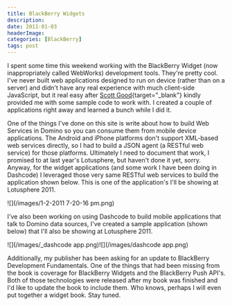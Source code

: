```yaml
---
title: BlackBerry Widgets
description: 
date: 2011-01-03
headerImage: 
categories: [BlackBerry]
tags: post
---
```


I spent some time this weekend working with the BlackBerry Widget (now inappropriately called WebWorks) development tools. They're pretty cool. I've never built web applications designed to run on device (rather than on a server) and didn't have any real experience with much client-side JavaScript, but it real easy after [Scott Good](https://www.scottgood.com/jsg/blog.nsf){target="_blank"} kindly provided me with some sample code to work with. I created a couple of applications right away and learned a bunch while I did it. 

One of the things I've done on this site is write about how to build Web Services in Domino so you can consume them from mobile device applications. The Android and iPhone platforms don't support XML-based web services directly, so I had to build a JSON agent (a RESTful web service) for those platforms. Ultimately I need to document that work, I promised to at last year's Lotusphere, but haven't done it yet, sorry. Anyway, for the widget applications (and some work I have been doing in Dashcode) I leveraged those very same RESTful web services to build the application shown below. This is one of the application's I'll be showing at Lotusphere 2011.

![](/images/1-2-2011 7-20-16 pm.png)

I've also been working on using Dashcode to build mobile applications that talk to Domino data sources, I've created a sample application (shown below) that I'll also be showing at Lotusphere 2011.

![](/images/_dashcode app.png)![](/images/dashcode app.png)

Additionally, my publisher has been asking for an update to BlackBerry Development Fundamentals. One of the things that had been missing from the book is coverage for BlackBerry Widgets and the BlackBerry Push API's. Both of those technologies were released after my book was finished and I'd like to update the book to include them. Who knows, perhaps I will even put together a widget book. Stay tuned.
